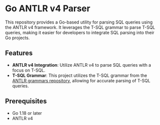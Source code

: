 # Go ANTLR v4 Parser

This repository provides a Go-based utility for parsing SQL queries using the ANTLR v4 framework. It leverages the T-SQL grammar to parse T-SQL queries, making it easier for developers to integrate SQL parsing into their Go projects.

## Features

- **ANTLR v4 Integration**: Utilize ANTLR v4 to parse SQL queries with a focus on T-SQL.
- **T-SQL Grammar**: This project utilizes the T-SQL grammar from the [ANTLR grammars repository](https://github.com/antlr/grammars-v4/tree/master/sql/tsql), allowing for accurate parsing of T-SQL queries.

## Prerequisites

- Go 1.18 or later
- ANTLR v4

